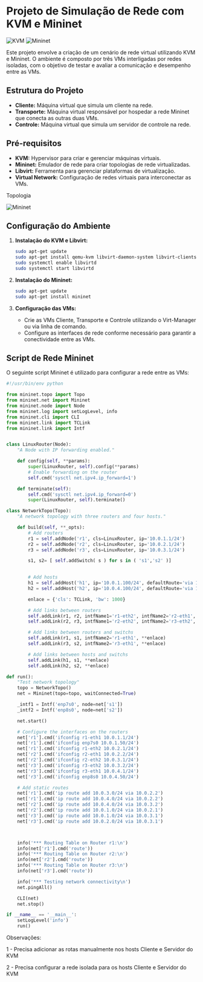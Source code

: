 # Projeto de Simulação de Rede com KVM e Mininet

![KVM](https://img.shields.io/badge/KVM-Virtualization-2e3bff)
![Mininet](https://img.shields.io/badge/Mininet-Network%20Emulation-009999)

Este projeto envolve a criação de um cenário de rede virtual utilizando KVM e Mininet. O ambiente é composto por três VMs interligadas por redes isoladas, com o objetivo de testar e avaliar a comunicação e desempenho entre as VMs.

## Estrutura do Projeto

- **Cliente:** Máquina virtual que simula um cliente na rede.
- **Transporte:** Máquina virtual responsável por hospedar a rede Mininet que conecta as outras duas VMs.
- **Controle:** Máquina virtual que simula um servidor de controle na rede.

## Pré-requisitos

- **KVM:** Hypervisor para criar e gerenciar máquinas virtuais.
- **Mininet:** Emulador de rede para criar topologias de rede virtualizadas.
- **Libvirt:** Ferramenta para gerenciar plataformas de virtualização.
- **Virtual Network:** Configuração de redes virtuais para interconectar as VMs.

Topologia

![Mininet](https://github.com/zeraimundo/Mininet/assets/82219488/d87ab5a6-8d73-421b-b709-b563314a19df)

## Configuração do Ambiente

1. **Instalação do KVM e Libvirt:**
    ```sh
    sudo apt-get update
    sudo apt-get install qemu-kvm libvirt-daemon-system libvirt-clients bridge-utils virt-manager
    sudo systemctl enable libvirtd
    sudo systemctl start libvirtd
    ```

2. **Instalação do Mininet:**
    ```sh
    sudo apt-get update
    sudo apt-get install mininet
    ```

3. **Configuração das VMs:**
    - Crie as VMs Cliente, Transporte e Controle utilizando o Virt-Manager ou via linha de comando.
    - Configure as interfaces de rede conforme necessário para garantir a conectividade entre as VMs.

## Script de Rede Mininet

O seguinte script Mininet é utilizado para configurar a rede entre as VMs:
```python
#!/usr/bin/env python

from mininet.topo import Topo
from mininet.net import Mininet
from mininet.node import Node  
from mininet.log import setLogLevel, info
from mininet.cli import CLI
from mininet.link import TCLink
from mininet.link import Intf


class LinuxRouter(Node):
    "A Node with IP forwarding enabled."

    def config(self, **params):
        super(LinuxRouter, self).config(**params)
        # Enable forwarding on the router
        self.cmd('sysctl net.ipv4.ip_forward=1')

    def terminate(self):
        self.cmd('sysctl net.ipv4.ip_forward=0')
        super(LinuxRouter, self).terminate()

class NetworkTopo(Topo):
    "A network topology with three routers and four hosts."

    def build(self, **_opts):
        # Add routers
        r1 = self.addNode('r1', cls=LinuxRouter, ip='10.0.1.1/24')
        r2 = self.addNode('r2', cls=LinuxRouter, ip='10.0.2.1/24')
        r3 = self.addNode('r3', cls=LinuxRouter, ip='10.0.3.1/24')

        s1, s2= [ self.addSwitch( s ) for s in ( 's1','s2' )]

        
        # Add hosts
        h1 = self.addHost('h1', ip='10.0.1.100/24', defaultRoute='via 10.0.1.1')
        h2 = self.addHost('h2', ip='10.0.4.100/24', defaultRoute='via 10.0.4.1')

        enlace = {'cls': TCLink, 'bw': 1000}

        # Add links between routers
        self.addLink(r1, r2, intfName1='r1-eth2', intfName2='r2-eth1', **enlace)
        self.addLink(r2, r3, intfName1='r2-eth2', intfName2='r3-eth2', **enlace)

        # Add links between routers and switchs
        self.addLink(r1, s1, intfName2='r1-eth1', **enlace)
        self.addLink(r3, s2, intfName2='r3-eth1', **enlace)

        # Add links between hosts and switchs
        self.addLink(h1, s1, **enlace)
        self.addLink(h2, s2, **enlace)

def run():
    "Test network topology"
    topo = NetworkTopo()
    net = Mininet(topo=topo, waitConnected=True)

    _intf1 = Intf('enp7s0', node=net['s1'])
    _intf2 = Intf('enp8s0', node=net['s2'])

    net.start()

    # Configure the interfaces on the routers
    net['r1'].cmd('ifconfig r1-eth1 10.0.1.1/24')
    net['r1'].cmd('ifconfig enp7s0 10.0.1.50/24')
    net['r1'].cmd('ifconfig r1-eth2 10.0.2.1/24')
    net['r2'].cmd('ifconfig r2-eth1 10.0.2.2/24')
    net['r2'].cmd('ifconfig r2-eth2 10.0.3.1/24')
    net['r3'].cmd('ifconfig r3-eth2 10.0.3.2/24')
    net['r3'].cmd('ifconfig r3-eth1 10.0.4.1/24')
    net['r3'].cmd('ifconfig enp8s0 10.0.4.50/24')

    # Add static routes
    net['r1'].cmd('ip route add 10.0.3.0/24 via 10.0.2.2')
    net['r1'].cmd('ip route add 10.0.4.0/24 via 10.0.2.2')
    net['r2'].cmd('ip route add 10.0.4.0/24 via 10.0.3.2')
    net['r2'].cmd('ip route add 10.0.1.0/24 via 10.0.2.1')
    net['r3'].cmd('ip route add 10.0.1.0/24 via 10.0.3.1')
    net['r3'].cmd('ip route add 10.0.2.0/24 via 10.0.3.1')



    info('*** Routing Table on Router r1:\n')
    info(net['r1'].cmd('route'))
    info('*** Routing Table on Router r2:\n')
    info(net['r2'].cmd('route'))
    info('*** Routing Table on Router r3:\n')
    info(net['r3'].cmd('route'))

    info('*** Testing network connectivity\n')
    net.pingAll()

    CLI(net)
    net.stop()

if __name__ == '__main__':
    setLogLevel('info')
    run()
```


Observações:

1 - Precisa adicionar as rotas manualmente nos hosts Cliente e Servidor do KVM

2 - Precisa configurar a rede isolada para os hosts Cliente e Servidor do KVM
